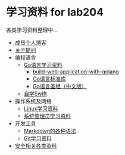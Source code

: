 学习资料 for lab204
==============================
各类学习资料整理中...

* [成员个人博客](blog.md)
* [关于提问](http://bbs.pediy.com/showthread.php?t=171874)
* 编程语言
  * [Go语言学习资料](golang.md)
    * [build-web-application-with-golang](https://github.com/astaxie/build-web-application-with-golang)
    * [Go语言标准库](https://github.com/polaris1119/The-Golang-Standard-Library-by-Example) 
    * [Go语言圣经（中文版）](https://bitbucket.org/golang-china/gopl-zh/wiki/Home)
  * [自学Swift](https://github.com/allenwong/30DaysofSwift)
* 操作系统及网络
  * [Linux学习资料](linux.md)
  * [系统管理员学习资料](awesome-sysadmin.md)
* 开发工具
  * [Markdown的各种语法](https://github.com/lab204/Markdown-Chinese-Demo)
  * [Git学习资料](git.md)
* [安全相关各类资料](http://www.pediy.com/kssd/index.html)
